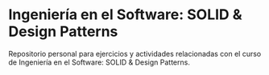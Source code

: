 # Ingeniería en el Software: SOLID & Design Patterns

Repositorio personal para ejercicios y actividades relacionadas con el curso de Ingeniería en el Software: SOLID & Design Patterns.
